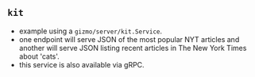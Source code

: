 ## `kit`
* example using a `gizmo/server/kit.Service`. 
* one endpoint will serve JSON of the most popular NYT articles and another will serve JSON listing recent articles in The New York Times about 'cats'.
* this service is also available via gRPC.
